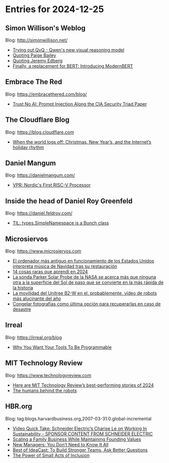 # Entries for 2024-12-25
## Simon Willison's Weblog 
Blog: http://simonwillison.net/ 

- [Trying out QvQ - Qwen's new visual reasoning model](https://simonwillison.net/2024/Dec/24/qvq/#atom-everything)
- [Quoting Paige Bailey](https://simonwillison.net/2024/Dec/24/paige-bailey/#atom-everything)
- [Quoting Jeremy Edberg](https://simonwillison.net/2024/Dec/24/jeremy-edberg/#atom-everything)
- [Finally, a replacement for BERT: Introducing ModernBERT](https://simonwillison.net/2024/Dec/24/modernbert/#atom-everything)
## Embrace The Red 
Blog: https://embracethered.com/blog/ 

- [Trust No AI: Prompt Injection Along the CIA Security Triad Paper](https://embracethered.com/blog/posts/2024/trust-no-ai-prompt-injection-along-the-cia-security-triad-paper/)
##  The Cloudflare Blog  
Blog: https://blog.cloudflare.com 

- [When the world logs off: Christmas, New Year’s, and the Internet’s holiday rhythm](https://blog.cloudflare.com/when-the-world-logs-off-christmas-new-years-and-the-internets-holiday-rhythm/)
## Daniel Mangum 
Blog: https://danielmangum.com/ 

- [VPR: Nordic's First RISC-V Processor](https://danielmangum.com/posts/vpr-nordic-risc-v-processor/)
## Inside the head of Daniel Roy Greenfeld 
Blog: https://daniel.feldroy.com/ 

- [TIL: types.SimpleNamespace is a Bunch class](https://daniel.feldroy.com/posts/til-2024-12-types-simplenamespace-is-a-bunch-class)
## Microsiervos 
Blog: https://www.microsiervos.com 

- [El ordenador más antiguo en funcionamiento de los Estados Unidos interpreta música de Navidad tras su restauración](https://www.microsiervos.com/archivo/ordenadores/ordenador-mas-antiguo-estados-unidos-musica-navidad.html)
- [14 cosas raras que aprendí en 2024](https://www.microsiervos.com/archivo/microciervadas-varias/14-cosas-raras-que-aprendi-en-2024.html)
- [La sonda Parker Solar Probe de la NASA se acerca más que ninguna otra a la superficie del Sol de paso que se convierte en la más rápida de la historia](https://www.microsiervos.com/archivo/espacio/sonda-parker-nasa-seis-millones-kilometros-superficie-sol-mas-rapida-historia.html)
- [La movilidad del Unitree B2-W en el, probablemente, vídeo de robots más alucinante del año](https://www.microsiervos.com/archivo/robots/movilidad-unitree-b2-w-video-robots-alucinante.html)
- [Congelar fotografías como última opción para recuperarlas en caso de desastre](https://www.microsiervos.com/archivo/fotografia/congelar-fotografias-recuperarlas-desastre.html)
## Irreal 
Blog: https://irreal.org/blog 

- [Why You Want Your Tools To Be Programmable](https://irreal.org/blog/?p=12669)
## MIT Technology Review 
Blog: https://www.technologyreview.com 

- [Here are MIT Technology Review’s best-performing stories of 2024](https://www.technologyreview.com/2024/12/24/1109365/here-are-mit-technology-reviews-best-performing-stories-of-2024/)
- [The humans behind the robots](https://www.technologyreview.com/2024/12/24/1109523/the-humans-behind-the-robots/)
## HBR.org 
Blog: tag:blogs.harvardbusiness.org,2007-03-31:0.global-incremental 

- [Video Quick Take: Schneider Electric’s Charise Le on Working In Sustainability - SPONSOR CONTENT FROM SCHNEIDER ELECTRIC](https://hbr.org/sponsored/2024/12/video-quick-take-schneider-electrics-charise-le-on-working-in-sustainability)
- [Scaling a Family Business While Maintaining Founding Values](https://hbr.org/podcast/2024/12/scaling-a-family-business-while-maintaining-founding-values)
- [New Managers: You Don’t Need to Know It All](https://hbr.org/2024/12/new-managers-you-dont-need-to-know-it-all)
- [Best of IdeaCast: To Build Stronger Teams, Ask Better Questions](https://hbr.org/podcast/2024/12/best-of-ideacast-to-build-stronger-teams-ask-better-questions)
- [The Power of Small Acts of Inclusion](https://hbr.org/2024/12/the-power-of-small-acts-of-inclusion)